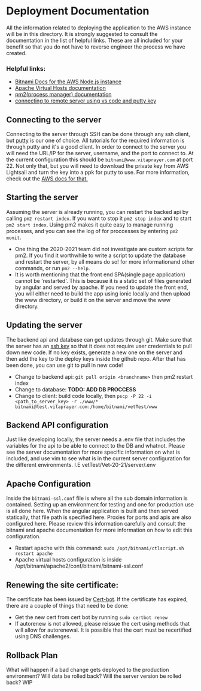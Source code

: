 # Deployment Documentation
All the information related to deploying the application to the AWS instance will be in this directory. It is strongly suggested to consult the documentation in the list of helpful links. These are all included for your benefit so that you do not have to reverse engineer the process we have created.

### Helpful links:
- [Bitnami Docs for the AWS Node.js instance](https://docs.bitnami.com/aws/infrastructure/nodejs/)
- [Apache Virtual Hosts documentation](https://httpd.apache.org/docs/2.4/vhosts/)
- [pm2(process manager) documentation](https://pm2.keymetrics.io/docs/usage/pm2-doc-single-page/)
- [connecting to remote server using vs code and putty key](https://code.visualstudio.com/docs/remote/troubleshooting#_reusing-a-key-generated-in-puttygen)

## Connecting to the server
Connecting to the server through SSH can be done through any ssh client, but [putty](https://www.putty.org/) is our one of choice. All tutorials for the required information is through putty and it's a good client. In order to connect to the server you will need the URL/IP for the server, username, and the port to connect to. At the current configuration this should be `bitnami@www.vitaprayer.com` at port 22. Not only that, but you will need to download the private key from AWS Lightsail and turn the key into a ppk for putty to use. For more information, check out the [AWS docs for that.](https://docs.aws.amazon.com/AWSEC2/latest/UserGuide/putty.html)

## Starting the server
Assuming the server is already running, you can restart the backed api by calling `pm2 restart index`. If you want to stop it `pm2 stop index` and to start  `pm2 start index`. Using pm2 makes it quite easy to manage running processes, and you can see the log of for proccesses by entering `pm2 monit`.
- One thing the 2020-2021 team did not investigate are custom scripts for pm2. If you find it worthwhile to write a script to update the database and restart the server, by all means do so! for more informationand other commands, or run `pm2 --help`.
- It is worth mentioning that the front end SPA(single page application) cannot be 'restarted'. This is because it is a static set of files generated by angular and served by apache. If you need to update the front end, you will either need to build the app using ionic locally and then upload the www directory, or build it on the server and move the www directory.

## Updating the server
The backend api and database can get updates through git. Make sure that the server has an [ssh key](https://docs.github.com/en/github/authenticating-to-github/generating-a-new-ssh-key-and-adding-it-to-the-ssh-agent) so that it does not require user credentials to pull down new code. If no key exists, generate a new one on the server and then add the key to the deploy keys inside the github repo. After that has been done, you can use git to pull in new code!
- Change to backend api: `git pull origin <branchname>` then pm2 restart index
- Change to database: **TODO: ADD DB PROCCESS**
- Change to client: build code locally, then `pscp -P 22 -i <path_to_server_key> -r ./www/* bitnami@test.vitaprayer.com:/home/bitnami/vetTest/www`

## Backend API configuration
Just like developing locally, the server needs a .env file that includes the variables for the api to be able to connect to the DB and whatnot. Please see the server documentation for more specific information on what is included, and use vim to see what is in the current server configuration for the different environments. I.E vetTest/Vet-20-21/server/.env

## Apache Configuration
Inside the `bitnami-ssl.conf` file is where all the sub domain information is contained. Setting up an environment for testing and one for production use is all done here. When the angular application is built and then served statically, that file path is specified here. Proxies for ports and apis are also configured here. Please review this information carefully and consult the bitnami and apache documentation for more information on how to edit this configuration.
- Restart apache with this command: `sudo /opt/bitnami/ctlscript.sh restart apache`
- Apache virtual hosts configuration is inside /opt/bitnami/apache2/conf/bitnami/bitnami-ssl.conf

## Renewing the site certificate:
The certificate has been issued by [Cert-bot](https://certbot.eff.org/). If the certificate has expired, there are a couple of things that need to be done:
 - Get the new cert from cert bot by running ```sudo certbot renew```
 - If autorenew is not allowed, please reissue the cert using methods that will allow for autorenewal. It is possible that the cert must be recertified using DNS challenges.

## Rollback Plan
What will happen if a bad change gets deployed to the production environment? Will data be rolled back? Will the server version be rolled back? WIP